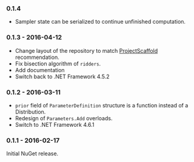### 0.1.4

* Sampler state can be serialized to continue unfinished computation.

### 0.1.3 - 2016-04-12

* Change layout of the repository to match [ProjectScaffold](http://fsprojects.github.io/ProjectScaffold/) recommendation.
* Fix bisection algorithm of `ridders`.
* Add documentation
* Switch back to .NET Framework 4.5.2

### 0.1.2 - 2016-03-11

* `prior` field of `ParameterDefinition` structure is a function instead of a Distribution.
* Redesign of `Parameters.Add` overloads.
* Switch to .NET Framework 4.6.1

### 0.1.1 - 2016-02-17

Initial NuGet release.
 
